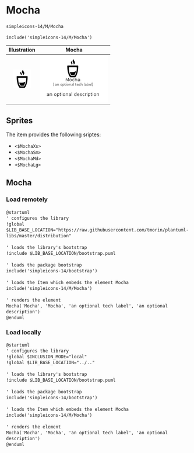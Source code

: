 # Mocha


```text
simpleicons-14/M/Mocha
```

```text
include('simpleicons-14/M/Mocha')
```



| Illustration | Mocha |
| :---: | :---: |
| ![illustration for Illustration](../../simpleicons-14/M/Mocha.png) | ![illustration for Mocha](../../simpleicons-14/M/Mocha.Local.png) |



## Sprites
The item provides the following sriptes:

- `<$MochaXs>`
- `<$MochaSm>`
- `<$MochaMd>`
- `<$MochaLg>`





## Mocha

### Load remotely
```plantuml
@startuml
' configures the library
!global $LIB_BASE_LOCATION="https://raw.githubusercontent.com/tmorin/plantuml-libs/master/distribution"

' loads the library's bootstrap
!include $LIB_BASE_LOCATION/bootstrap.puml

' loads the package bootstrap
include('simpleicons-14/bootstrap')

' loads the Item which embeds the element Mocha
include('simpleicons-14/M/Mocha')

' renders the element
Mocha('Mocha', 'Mocha', 'an optional tech label', 'an optional description')
@enduml
```

### Load locally
```plantuml
@startuml
' configures the library
!global $INCLUSION_MODE="local"
!global $LIB_BASE_LOCATION="../.."

' loads the library's bootstrap
!include $LIB_BASE_LOCATION/bootstrap.puml

' loads the package bootstrap
include('simpleicons-14/bootstrap')

' loads the Item which embeds the element Mocha
include('simpleicons-14/M/Mocha')

' renders the element
Mocha('Mocha', 'Mocha', 'an optional tech label', 'an optional description')
@enduml
```

